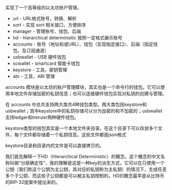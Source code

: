 实现了一个高等级的以太坊账户管理。

* url - URL格式账号，转换、解析
* sort - 实现 sort 相关接口，方便排序
* manager - 管理账号、钱包、后端
* hd - hierarchical deterministic 按照一定格式展示账号
* accounts - 账号（地址和或URL）、钱包（实现指定接口）、后端（指定钱包，及订阅通道）
* usbwallet - USB 硬件钱包
* scwallet - smartcard 智能卡钱包
* keystore - 工具，密钥管理
* abi - 工具，ABI 管理

accounts 模块是以太坊的账户管理模块，其实也是一个命令行的钱包。它可以使用本地文件存储加密的私钥信息；也可以连接硬件钱包实现对私钥的创建与管理。

在 accounts 中总共支持两大类共4种钱包类型。两大类包括keystore和usbwallet；其中keystore中的私钥存储可以分为加密的和不加密的；usbwallet支持ledger和trenzer两种硬件钱包。

keystore类型的钱包其实是一个本地文件夹目录。在这个目录下可以存放多个文件，每个文件都存储着一个私钥信息。这些文件都是json格式

keystore目录和目录内的文件是可以直接拷贝的。

我们首先解释一下HD（Hierarchical Deterministic）的概念。这个概念的中文名称叫做“分层确定性”，我的理解是这是一种key的派生方式，它可以在只使用一个公钥（我们称这个公钥为主公钥，其对应的私钥称为主私钥）的情况下，生成任意多个子公钥，而这些子公钥都是可以被主私钥控制的。HD的概念最早是从比特币的BIP-32提案中提出来的。

